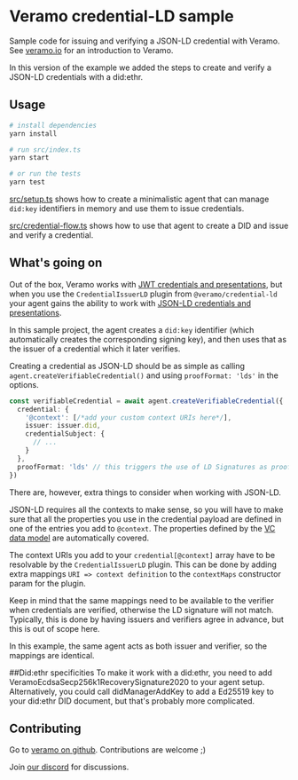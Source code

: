 # Veramo credential-LD sample

Sample code for issuing and verifying a JSON-LD credential with Veramo. See [veramo.io](https://veramo.io) for an
introduction to Veramo.

In this version of the example we added the steps to create and verify a JSON-LD credentials with a did:ethr.

## Usage

```bash
# install dependencies
yarn install

# run src/index.ts
yarn start

# or run the tests 
yarn test
```

[src/setup.ts](./src/setup.ts) shows how to create a minimalistic agent that can manage `did:key` identifiers in memory
and use them to issue credentials.

[src/credential-flow.ts](./src/credential-flow.ts) shows how to use that agent to create a DID and issue and verify a
credential.

## What's going on

Out of the box, Veramo works
with [JWT credentials and presentations](https://www.w3.org/TR/vc-data-model/#json-web-token), but when you use
the `CredentialIssuerLD` plugin from `@veramo/credential-ld` your agent gains the ability to work
with [JSON-LD credentials and presentations](https://www.w3.org/TR/vc-data-model/#json-ld).

In this sample project, the agent creates a `did:key` identifier (which automatically creates the corresponding signing
key), and then uses that as the issuer of a credential which it later verifies.

Creating a credential as JSON-LD should be as simple as calling `agent.createVerifiableCredential()` and
using `proofFormat: 'lds'` in the options.

```typescript
const verifiableCredential = await agent.createVerifiableCredential({
  credential: {
    '@context': [/*add your custom context URIs here*/],
    issuer: issuer.did,
    credentialSubject: {
      // ...
    }
  },
  proofFormat: 'lds' // this triggers the use of LD Signatures as proof
})
```

There are, however, extra things to consider when working with JSON-LD.

JSON-LD requires all the contexts to make sense, so you will have to make sure that all the properties you use in the
credential payload are defined in one of the entries you add to `@context`. The properties defined by
the [VC data model](https://www.w3.org/TR/vc-data-model) are automatically covered.

The context URIs you add to your `credential[@context]` array have to be resolvable by the `CredentialIssuerLD` plugin.
This can be done by adding extra mappings `URI => context definition` to the `contextMaps` constructor param for the
plugin.

Keep in mind that the same mappings need to be available to the verifier when credentials are verified, otherwise the LD
signature will not match. Typically, this is done by having issuers and verifiers agree in advance, but this is out of
scope here.

In this example, the same agent acts as both issuer and verifier, so the mappings are identical.

##Did:ethr specificities
To make it work with a did:ethr, you need to add VeramoEcdsaSecp256k1RecoverySignature2020 to your agent setup. Alternatively, you could call didManagerAddKey to add a Ed25519 key to your did:ethr DID document, but that's probably more complicated.
## Contributing

Go to [veramo on github](https://github.com/uport-project/veramo). Contributions are welcome ;)

Join [our discord](https://discord.gg/DsTRjqb42V) for discussions.
